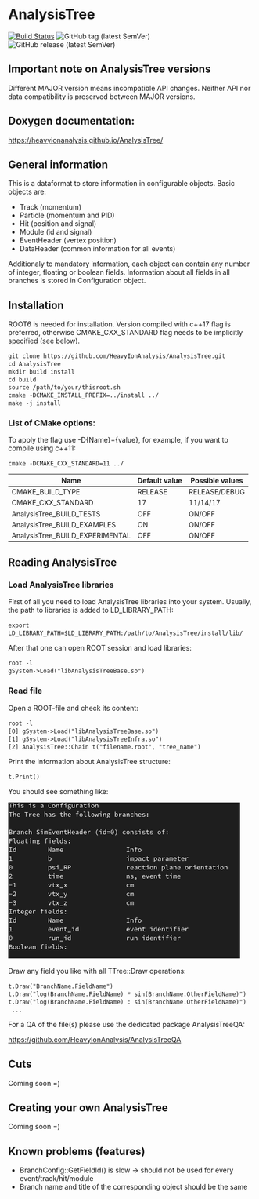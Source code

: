 # AnalysisTree
[![Build Status](https://travis-ci.com/HeavyIonAnalysis/AnalysisTree.svg?branch=master)](https://travis-ci.com/HeavyIonAnalysis/AnalysisTree)
![GitHub tag (latest SemVer)](https://img.shields.io/github/v/tag/HeavyIonAnalysis/AnalysisTree?sort=semver)
![GitHub release (latest SemVer)](https://img.shields.io/github/v/release/HeavyIonAnalysis/AnalysisTree)

## Important note on AnalysisTree versions

Different MAJOR version means incompatible API changes. 
Neither API nor data compatibility is preserved between MAJOR versions.

## Doxygen documentation:

https://heavyionanalysis.github.io/AnalysisTree/

## General information

This is a dataformat to store information in configurable objects. Basic objects are:
 - Track (momentum)
 - Particle (momentum and PID)
 - Hit (position and signal)
 - Module (id and signal)
 - EventHeader (vertex position)
 - DataHeader (common information for all events)

Additionaly to mandatory information, each object can contain any number of integer, floating or boolean fields.
Information about all fields in all branches is stored in Configuration object.

## Installation

ROOT6 is needed for installation. Version compiled with c++17 flag is preferred, otherwise CMAKE_CXX_STANDARD flag needs to be implicitly specified (see below).

    git clone https://github.com/HeavyIonAnalysis/AnalysisTree.git
    cd AnalysisTree
    mkdir build install
    cd build
    source /path/to/your/thisroot.sh
    cmake -DCMAKE_INSTALL_PREFIX=../install ../
    make -j install
  
### List of CMake options:

To apply the flag use -D{Name}={value}, for example, if you want to compile using c++11:
    
    cmake -DCMAKE_CXX_STANDARD=11 ../

| Name  | Default value | Possible values |
| ------------- | ------------- | ---------- |
| CMAKE_BUILD_TYPE  | RELEASE  | RELEASE/DEBUG |
| CMAKE_CXX_STANDARD  | 17  | 11/14/17 |
| AnalysisTree_BUILD_TESTS  | OFF  | ON/OFF |
| AnalysisTree_BUILD_EXAMPLES  | ON  | ON/OFF |
| AnalysisTree_BUILD_EXPERIMENTAL  | OFF  | ON/OFF |

## Reading AnalysisTree 

### Load AnalysisTree libraries

First of all you need to load AnalysisTree libraries into your system. Usually, the path to libraries is added to LD_LIBRARY_PATH:

    export LD_LIBRARY_PATH=$LD_LIBRARY_PATH:/path/to/AnalysisTree/install/lib/

After that one can open ROOT session and load libraries:

    root -l
    gSystem->Load("libAnalysisTreeBase.so")

### Read file

Open a ROOT-file and check its content:
    
    root -l
    [0] gSystem->Load("libAnalysisTreeBase.so")
    [1] gSystem->Load("libAnalysisTreeInfra.so")
    [2] AnalysisTree::Chain t("filename.root", "tree_name")
     
Print the information about AnalysisTree structure:

    t.Print()

You should see something like:

![Test Image 1](https://github.com/HeavyIonAnalysis/AnalysisTree/blob/master/docs/pics/Config.png)


Draw any field you like with all TTree::Draw operations:

    t.Draw("BranchName.FieldName")
    t.Draw("log(BranchName.FieldName) * sin(BranchName.OtherFieldName)")
    t.Draw("log(BranchName.FieldName) : sin(BranchName.OtherFieldName)")
     ...

For a QA of the file(s) please use the dedicated package AnalysisTreeQA:

https://github.com/HeavyIonAnalysis/AnalysisTreeQA

## Cuts

Coming soon =)

## Creating your own AnalysisTree 

Coming soon =)

## Known problems (features)
 - BranchConfig::GetFieldId() is slow -> should not be used for every event/track/hit/module
 - Branch name and title of the corresponding object should be the same